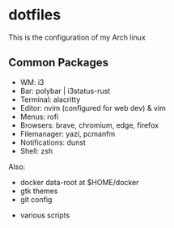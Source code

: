 # dotfiles

This is the configuration of my Arch linux

## Common Packages

- WM: i3
- Bar: polybar | i3status-rust
- Terminal: alacritty
- Editor: nvim (configured for web dev) & vim
- Menus: rofi
- Browsers: brave, chromium, edge, firefox
- Filemanager: yazi, pcmanfm
- Notifications: dunst
- Shell: zsh

Also:

- docker data-root at $HOME/docker
- gtk themes
- git config

* various scripts
